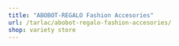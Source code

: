 ```yaml
---
title: "ABOBOT-REGALO Fashion Accesories"
url: /tarlac/abobot-regalo-fashion-accesories/
shop: variety store
---
```

